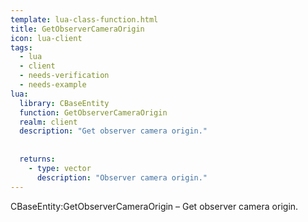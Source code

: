 ```yaml
---
template: lua-class-function.html
title: GetObserverCameraOrigin
icon: lua-client
tags:
  - lua
  - client
  - needs-verification
  - needs-example
lua:
  library: CBaseEntity
  function: GetObserverCameraOrigin
  realm: client
  description: "Get observer camera origin."
  
  
  returns:
    - type: vector
      description: "Observer camera origin."
---
```


<div class="lua__search__keywords">
CBaseEntity:GetObserverCameraOrigin &#x2013; Get observer camera origin.
</div>
